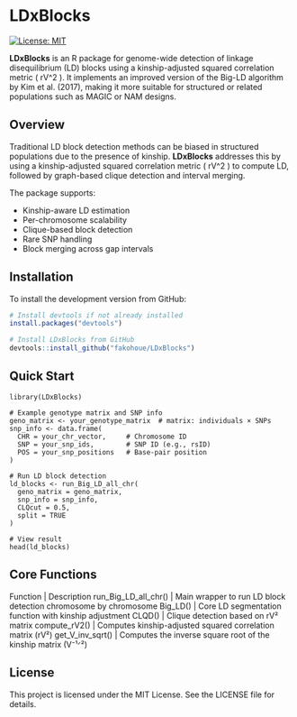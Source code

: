 # LDxBlocks

[![License: MIT](https://img.shields.io/badge/License-MIT-blue.svg)](LICENSE)

**LDxBlocks** is an R package for genome-wide detection of linkage disequilibrium (LD) blocks using a kinship-adjusted squared correlation metric \( rV^2 \). It implements an improved version of the Big-LD algorithm by Kim et al. (2017), making it more suitable for structured or related populations such as MAGIC or NAM designs.

## Overview

Traditional LD block detection methods can be biased in structured populations due to the presence of kinship. **LDxBlocks** addresses this by using a kinship-adjusted squared correlation metric \( rV^2 \) to compute LD, followed by graph-based clique detection and interval merging.

The package supports:
- Kinship-aware LD estimation
- Per-chromosome scalability
- Clique-based block detection
- Rare SNP handling
- Block merging across gap intervals

## Installation

To install the development version from GitHub:

```r
# Install devtools if not already installed
install.packages("devtools")

# Install LDxBlocks from GitHub
devtools::install_github("fakohoue/LDxBlocks")
```
## Quick Start
```
library(LDxBlocks)

# Example genotype matrix and SNP info
geno_matrix <- your_genotype_matrix  # matrix: individuals × SNPs
snp_info <- data.frame(
  CHR = your_chr_vector,     # Chromosome ID
  SNP = your_snp_ids,        # SNP ID (e.g., rsID)
  POS = your_snp_positions   # Base-pair position
)

# Run LD block detection
ld_blocks <- run_Big_LD_all_chr(
  geno_matrix = geno_matrix,
  snp_info = snp_info,
  CLQcut = 0.5,
  split = TRUE
)

# View result
head(ld_blocks)
```
## Core Functions
Function | Description
run_Big_LD_all_chr() | Main wrapper to run LD block detection chromosome by chromosome
Big_LD() | Core LD segmentation function with kinship adjustment
CLQD() | Clique detection based on rV² matrix
compute_rV2() | Computes kinship-adjusted squared correlation matrix (rV²)
get_V_inv_sqrt() | Computes the inverse square root of the kinship matrix (V⁻¹ᐟ²)

## License
This project is licensed under the MIT License. See the LICENSE file for details.
